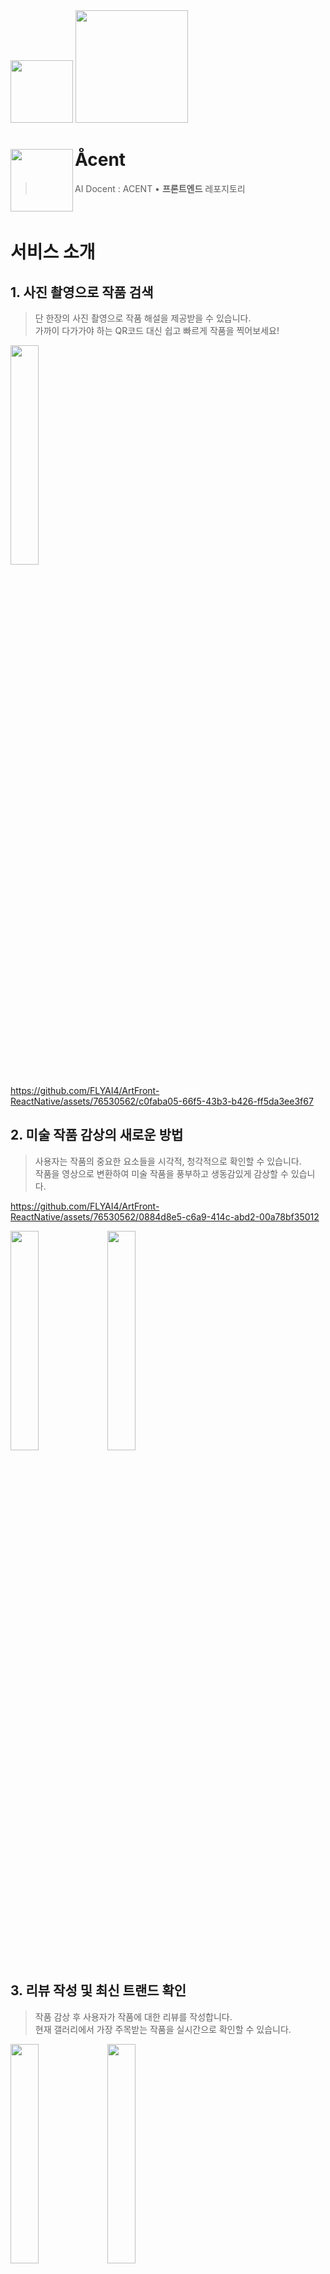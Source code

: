<div>
  <img src="https://github.com/FLYAI4/ArtFront-ReactNative/assets/76530562/20326850-aa80-4398-a2a2-c47542a3890c" width="100px" />
  <img src="https://github.com/FLYAI4/ArtFront-ReactNative/assets/76530562/c1ab3a54-cb31-4849-b9c7-53271119e623" width="180px" />
</div>

# Åcent <img src="https://github.com/FLYAI4/ArtFront-ReactNative/assets/76530562/f2c36d79-cf38-48c4-a919-2b0a9d31f1d3" align=left width=100>

> AI Docent : ACENT • <b>프론트엔드</b> 레포지토리

<br />

# 서비스 소개 
## 1. 사진 촬영으로 작품 검색 
> 단 한장의 사진 촬영으로 작품 해설을 제공받을 수 있습니다. <br />가까이 다가가야 하는 QR코드 대신 쉽고 빠르게 작품을 찍어보세요!

<img src="https://github.com/FLYAI4/ArtFront-ReactNative/assets/76530562/a609751a-697f-4506-a2d5-cdb453166eee" width="30%" />

https://github.com/FLYAI4/ArtFront-ReactNative/assets/76530562/c0faba05-66f5-43b3-b426-ff5da3ee3f67



## 2. 미술 작품 감상의 새로운 방법 
> 사용자는 작품의 중요한 요소들을 시각적, 청각적으로 확인할 수 있습니다. <br />작품을 영상으로 변환하여 미술 작품을 풍부하고 생동감있게 감상할 수 있습니다.



https://github.com/FLYAI4/ArtFront-ReactNative/assets/76530562/0884d8e5-c6a9-414c-abd2-00a78bf35012

<img src="https://github.com/FLYAI4/ArtFront-ReactNative/assets/76530562/1055cbbc-c1bd-4a24-bbd6-97a35b2dc7c4" width="30%" />
<img src="https://github.com/FLYAI4/ArtFront-ReactNative/assets/76530562/22cca5a5-64a0-43b6-b2ab-f5ce8f65ad45" width="30%" />

## 3. 리뷰 작성 및 최신 트랜드 확인 
> 작품 감상 후 사용자가 작품에 대한 리뷰를 작성합니다. <br />현재 갤러리에서 가장 주목받는 작품을 실시간으로 확인할 수 있습니다.

<img src="https://github.com/FLYAI4/ArtFront-ReactNative/assets/76530562/1ffd2c76-bfd4-4eda-865a-d7e492e10fc6" width="30%" />
<img src="https://github.com/FLYAI4/ArtFront-ReactNative/assets/76530562/606c67cc-638e-4458-8fcc-e084f2fdf48c" width="30%" />
<br /> <br />

# 기술스택 
<div align="left">
<div>
<img src="https://img.shields.io/badge/TypeScript-3178C6?style=flat-square&logo=typescript&logoColor=white">
<img src="https://img.shields.io/badge/ReactNative-61DAFB?style=flat-square&logo=React&logoColor=000000"/>
<img src="https://img.shields.io/badge/React Query-FF4154?style=flat-square&logo=reactquery&logoColor=white">
<img src="https://img.shields.io/badge/Recoil-121212?style=flat-square&logo=react&logoColor=white">
<img src="https://img.shields.io/badge/ESlint-4B32C3?style=flat-square&logo=eslint&logoColor=white">
<img src="https://img.shields.io/badge/Prettier-F7B93E?style=flat-square&logo=prettier&logoColor=white">

<br /> <br />

![Group 3036 (2)](https://github.com/FLYAI4/ArtFront-ReactNative/assets/76530562/bdb9fc46-7f6d-4420-a12d-bccb9bdec685)
